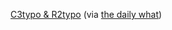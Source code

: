 ---
layout: post
wordpress_id: 890
wordpress_url: http://noesbueno.com/?p=890
date: '2010-12-04 18:16:32 -0600'
date_gmt: '2010-12-04 23:16:32 -0600'
body: |
  <p><a href="http://www.flickr.com/photos/39576416@N07/5229554859/">C3typo & R2typo</a> <span class="via">(via <a href="http://thedailywh.at/">the daily what</a>)<span></span></span></p>
---